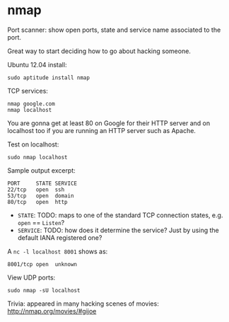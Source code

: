 # nmap

Port scanner: show open ports, state and service name associated to the port.

Great way to start deciding how to go about hacking someone.

Ubuntu 12.04 install:

    sudo aptitude install nmap

TCP services:

    nmap google.com
    nmap localhost

You are gonna get at least 80 on Google for their HTTP server and on localhost too if you are running an HTTP server such as Apache.

Test on localhost:

    sudo nmap localhost

Sample output excerpt:

    PORT     STATE SERVICE
    22/tcp   open  ssh
    53/tcp   open  domain
    80/tcp   open  http

- `STATE`: TODO: maps to one of the standard TCP connection states, e.g. `open` == `Listen`?
- `SERVICE`: TODO: how does it determine the service? Just by using the default IANA registered one?

A `nc -l localhost 8001` shows as:

    8001/tcp open  unknown

View UDP ports:

    sudo nmap -sU localhost

Trivia: appeared in many hacking scenes of movies: <http://nmap.org/movies/#gijoe>
